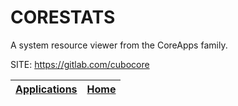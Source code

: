 # CORESTATS
 
 A system resource viewer from the CoreApps family.
 
 SITE: https://gitlab.com/cubocore

 | [Applications](https://portable-linux-apps.github.io/apps.html) | [Home](https://portable-linux-apps.github.io)
 | --- | --- |
